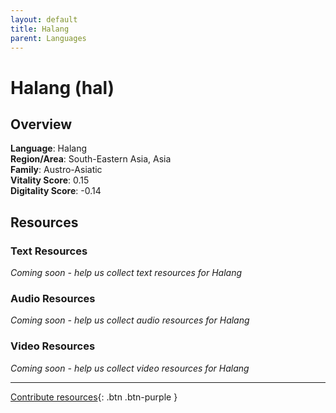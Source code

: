 ```yaml
---
layout: default
title: Halang
parent: Languages
---
```


# Halang (hal)

## Overview

**Language**: Halang  
**Region/Area**: South-Eastern Asia, Asia  
**Family**: Austro-Asiatic  
**Vitality Score**: 0.15  
**Digitality Score**: -0.14  

## Resources

### Text Resources
*Coming soon - help us collect text resources for Halang*

### Audio Resources
*Coming soon - help us collect audio resources for Halang*

### Video Resources
*Coming soon - help us collect video resources for Halang*

---

[Contribute resources](https://fairtrain.github.io/){: .btn .btn-purple }

